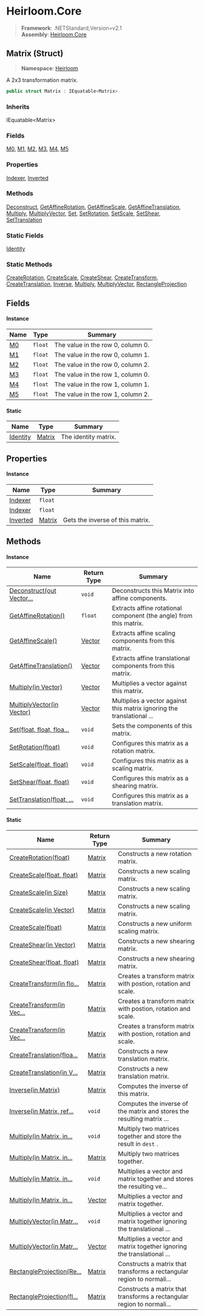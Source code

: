 # Heirloom.Core

> **Framework**: .NETStandard,Version=v2.1  
> **Assembly**: [Heirloom.Core][0]

## Matrix (Struct)

> **Namespace**: [Heirloom][0]

A 2x3 transformation matrix.

```cs
public struct Matrix : IEquatable<Matrix>
```

### Inherits

IEquatable\<Matrix>

### Fields

[M0][1], [M1][2], [M2][3], [M3][4], [M4][5], [M5][6]

### Properties

[Indexer][7], [Inverted][8]

### Methods

[Deconstruct][9], [GetAffineRotation][10], [GetAffineScale][11], [GetAffineTranslation][12], [Multiply][13], [MultiplyVector][14], [Set][15], [SetRotation][16], [SetScale][17], [SetShear][18], [SetTranslation][19]

### Static Fields

[Identity][20]

### Static Methods

[CreateRotation][21], [CreateScale][22], [CreateShear][23], [CreateTransform][24], [CreateTranslation][25], [Inverse][26], [Multiply][13], [MultiplyVector][14], [RectangleProjection][27]

## Fields

#### Instance

| Name    | Type    | Summary                           |
|---------|---------|-----------------------------------|
| [M0][1] | `float` | The value in the row 0, column 0. |
| [M1][2] | `float` | The value in the row 0, column 1. |
| [M2][3] | `float` | The value in the row 0, column 2. |
| [M3][4] | `float` | The value in the row 1, column 0. |
| [M4][5] | `float` | The value in the row 1, column 1. |
| [M5][6] | `float` | The value in the row 1, column 2. |

#### Static

| Name           | Type         | Summary              |
|----------------|--------------|----------------------|
| [Identity][20] | [Matrix][28] | The identity matrix. |

## Properties

#### Instance

| Name          | Type         | Summary                          |
|---------------|--------------|----------------------------------|
| [Indexer][7]  | `float`      |                                  |
| [Indexer][7]  | `float`      |                                  |
| [Inverted][8] | [Matrix][28] | Gets the inverse of this matrix. |

## Methods

#### Instance

| Name                            | Return Type  | Summary                                                                |
|---------------------------------|--------------|------------------------------------------------------------------------|
| [Deconstruct(out Vector...][9]  | `void`       | Deconstructs this Matrix into affine components.                       |
| [GetAffineRotation()][10]       | `float`      | Extracts affine rotational component (the angle) from this matrix.     |
| [GetAffineScale()][11]          | [Vector][29] | Extracts affine scaling components from this matrix.                   |
| [GetAffineTranslation()][12]    | [Vector][29] | Extracts affine translational components from this matrix.             |
| [Multiply(in Vector)][13]       | [Vector][29] | Multiplies a vector against this matrix.                               |
| [MultiplyVector(in Vector)][14] | [Vector][29] | Multiplies a vector against this matrix ignoring the translational ... |
| [Set(float, float, floa...][15] | `void`       | Sets the components of this matrix.                                    |
| [SetRotation(float)][16]        | `void`       | Configures this matrix as a rotation matrix.                           |
| [SetScale(float, float)][17]    | `void`       | Configures this matrix as a scaling matrix.                            |
| [SetShear(float, float)][18]    | `void`       | Configures this matrix as a shearing matrix.                           |
| [SetTranslation(float, ...][19] | `void`       | Configures this matrix as a translation matrix.                        |

#### Static

| Name                            | Return Type  | Summary                                                                |
|---------------------------------|--------------|------------------------------------------------------------------------|
| [CreateRotation(float)][21]     | [Matrix][28] | Constructs a new rotation matrix.                                      |
| [CreateScale(float, float)][22] | [Matrix][28] | Constructs a new scaling matrix.                                       |
| [CreateScale(in Size)][22]      | [Matrix][28] | Constructs a new scaling matrix.                                       |
| [CreateScale(in Vector)][22]    | [Matrix][28] | Constructs a new scaling matrix.                                       |
| [CreateScale(float)][22]        | [Matrix][28] | Constructs a new uniform scaling matrix.                               |
| [CreateShear(in Vector)][23]    | [Matrix][28] | Constructs a new shearing matrix.                                      |
| [CreateShear(float, float)][23] | [Matrix][28] | Constructs a new shearing matrix.                                      |
| [CreateTransform(in flo...][24] | [Matrix][28] | Creates a transform matrix with postion, rotation and scale.           |
| [CreateTransform(in Vec...][24] | [Matrix][28] | Creates a transform matrix with postion, rotation and scale.           |
| [CreateTransform(in Vec...][24] | [Matrix][28] | Creates a transform matrix with postion, rotation and scale.           |
| [CreateTranslation(floa...][25] | [Matrix][28] | Constructs a new translation matrix.                                   |
| [CreateTranslation(in V...][25] | [Matrix][28] | Constructs a new translation matrix.                                   |
| [Inverse(in Matrix)][26]        | [Matrix][28] | Computes the inverse of this matrix.                                   |
| [Inverse(in Matrix, ref...][26] | `void`       | Computes the inverse of the matrix and stores the resulting matrix ... |
| [Multiply(in Matrix, in...][13] | `void`       | Multiply two matrices together and store the result in `dest` .        |
| [Multiply(in Matrix, in...][13] | [Matrix][28] | Multiply two matrices together.                                        |
| [Multiply(in Matrix, in...][13] | `void`       | Multiplies a vector and matrix together and stores the resulting ve... |
| [Multiply(in Matrix, in...][13] | [Vector][29] | Multiplies a vector and matrix together.                               |
| [MultiplyVector(in Matr...][14] | `void`       | Multiplies a vector and matrix together ignoring the translational ... |
| [MultiplyVector(in Matr...][14] | [Vector][29] | Multiplies a vector and matrix together ignoring the translational ... |
| [RectangleProjection(Re...][27] | [Matrix][28] | Constructs a matrix that transforms a rectangular region to normali... |
| [RectangleProjection(fl...][27] | [Matrix][28] | Constructs a matrix that transforms a rectangular region to normali... |

[0]: ../../Heirloom.Core.md
[1]: Matrix/M0.md
[2]: Matrix/M1.md
[3]: Matrix/M2.md
[4]: Matrix/M3.md
[5]: Matrix/M4.md
[6]: Matrix/M5.md
[7]: Matrix/Indexer.md
[8]: Matrix/Inverted.md
[9]: Matrix/Deconstruct.md
[10]: Matrix/GetAffineRotation.md
[11]: Matrix/GetAffineScale.md
[12]: Matrix/GetAffineTranslation.md
[13]: Matrix/Multiply.md
[14]: Matrix/MultiplyVector.md
[15]: Matrix/Set.md
[16]: Matrix/SetRotation.md
[17]: Matrix/SetScale.md
[18]: Matrix/SetShear.md
[19]: Matrix/SetTranslation.md
[20]: Matrix/Identity.md
[21]: Matrix/CreateRotation.md
[22]: Matrix/CreateScale.md
[23]: Matrix/CreateShear.md
[24]: Matrix/CreateTransform.md
[25]: Matrix/CreateTranslation.md
[26]: Matrix/Inverse.md
[27]: Matrix/RectangleProjection.md
[28]: Matrix.md
[29]: Vector.md
